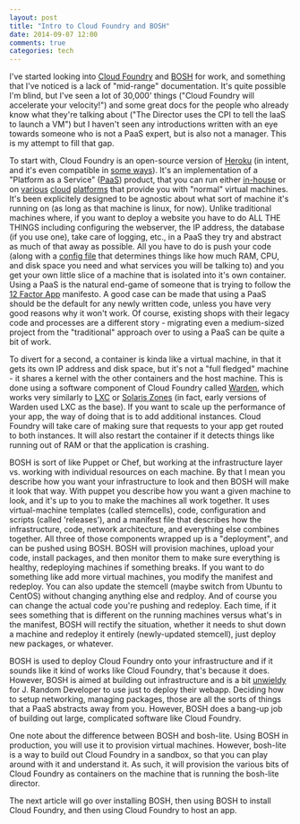 ```yaml
---
layout: post
title: "Intro to Cloud Foundry and BOSH"
date: 2014-09-07 12:00
comments: true
categories: tech
---
```


I've started looking into [Cloud Foundry](http://cloudfoundry.org) and
[BOSH](http://bosh.cloudfoundry.org) for work, and something that I've noticed is
a lack of "mid-range" documentation. It's quite
possible I'm blind, but I've seen a lot of 30,000' things ("Cloud Foundry
will accelerate your velocity!") and some great docs for the people who already
know what they're talking about ("The Director uses the CPI to tell the IaaS to
launch a VM") but I haven't seen any introductions written with an eye towards someone who
is not a PaaS expert, but is also not a manager. This is my attempt to fill
that gap.

To start with, Cloud Foundry is an open-source version of [Heroku](http://heroku.com) (in intent, and
it's even compatible in [some ways](https://devcenter.heroku.com/articles/third-party-buildpacks)). It's an implementation of a "Platform as a
Service" ([PaaS](https://en.wikipedia.org/wiki/Platform_as_a_service)) product,
that you can run either [in-house](http://openstack.org) or on [various](http://aws.amazon.com)
[cloud](http://rackspace.com) [platforms](http://www.vmware.com/products/vcloud-hybrid-service/) that provide you
with "normal" virtual machines. It's been explicitely designed to be agnostic about
what sort of machine it's running on (as long as that machine is linux, for now). Unlike
traditional machines where, if you want to deploy a website you have to do ALL THE
THINGS including configuring the webserver, the IP address, the database (if you
use one), take care of logging, etc., in a PaaS they try and abstract as much of that
away as possible. All you have to do is push your code (along
with a [config file](http://docs.cloudfoundry.org/devguide/deploy-apps/manifest.html)
that determines things like how much RAM, CPU, and disk space
you need and what services you will be talking to) and you get your own little
slice of a machine that is isolated into it's own container. Using a PaaS is the
natural end-game of someone that is trying to follow the [12 Factor App](http://12factor.net)
manifesto. A good case can be made that using a PaaS should be the default for any
newly written code, unless you have very good reasons why it won't work. Of course,
existing shops with their legacy code and processes are a different story - migrating
even a medium-sized project from the "traditional" approach over to using a PaaS
can be quite a bit of work.

To divert for a second, a container is kinda like a virtual machine, in that it gets its own IP address and disk space, but
it's not a "full fledged" machine - it shares a kernel with the other containers
and the host machine. This is done using a software component of Cloud Foundry called
[Warden](http://docs.cloudfoundry.org/concepts/architecture/warden.html), which
works very similarly to [LXC](https://linuxcontainers.org) or
[Solaris Zones](http://en.wikipedia.org/wiki/Solaris_Containers) (in fact, early
versions of Warden used LXC as the base). If you want to scale up the performance
of your app, the way of doing that is to add additional instances. Cloud Foundry
will take care of making sure that requests to your app get routed to both
instances. It will also restart the container if it detects things like running
out of RAM or that the application is crashing.

BOSH is sort of like Puppet or Chef, but working at the infrastructure layer vs.
working with individual resources on each machine. By that I mean you describe how
you want your infrastructure to look and then BOSH will make it look that way. With
puppet you describe how you want a given machine to look, and it's up to you to make
the machines all work together. It uses virtual-machine templates (called stemcells), code,
configuration and scripts (called 'releases'), and a manifest file that describes how the infrastructure,
code, network architecture, and everything else combines together. All three of those
components wrapped up is a "deployment", and can be pushed using BOSH. BOSH will
provision machines, upload your code, install packages, and then monitor them to
make sure everything is healthy, redeploying machines if something breaks. If you
want to do something like add more virtual machines, you modify the manifest and
redeploy. You can also update the stemcell (maybe switch from Ubuntu to CentOS)
without changing anything else and redploy. And of course you can change the actual
code you're pushing and redeploy. Each time, if it sees something that is different
on the running machines versus what's in the manifest, BOSH will rectify the situation,
whether it needs to shut down a machine and redeploy it entirely (newly-updated
stemcell), just deploy new packages, or whatever.

BOSH is used to deploy Cloud Foundry onto your infrastructure and if it sounds like
it kind of works like Cloud Foundry, that's because it does. However, BOSH is aimed
at building out infrastructure and is a bit
[unwieldy](http://docs.cloudfoundry.org/bosh/create-release.html) for J. Random
Developer to use just to deploy their webapp. Deciding how to setup networking, managing
packages, those are all the sorts of things that a PaaS abstracts away from you.
However, BOSH does a bang-up job of building out large, complicated software like
Cloud Foundry.

One note about the difference between BOSH and bosh-lite. Using BOSH in production,
you will use it to provision virtual machines. However, bosh-lite is a way to build
out Cloud Foundry in a sandbox, so that you can play around with it and understand
it. As such, it will provision the various bits of Cloud Foundry as containers on
the machine that is running the bosh-lite director.

The next article will go over installing BOSH, then using BOSH to install
Cloud Foundry, and then using Cloud Foundry to host an app.
